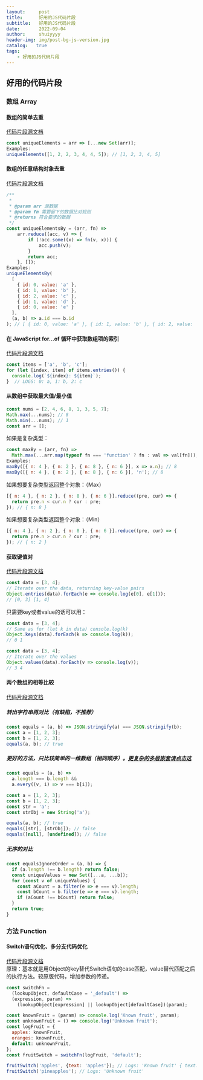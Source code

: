 ```yaml
---
layout:     post
title:      好用的JS代码片段
subtitle:   好用的JS代码片段
date:       2022-09-04
author:     shuiyyyy
header-img: img/post-bg-js-version.jpg
catalog:   true
tags:
    - 好用的JS代码片段
---
```

## 好用的代码片段

### 数组 Array

#### 数组的简单去重
[代码片段源文档](https://www.30secondsofcode.org/js/s/unique-elements)

```JavaScript
const uniqueElements = arr => [...new Set(arr)];
Examples:
uniqueElements([1, 2, 2, 3, 4, 4, 5]); // [1, 2, 3, 4, 5]
```

#### 数组的任意结构对象去重
[代码片段源文档](https://www.30secondsofcode.org/js/s/unique-elements-by)
```JavaScript
/**
 * 
 * @param arr 源数据
 * @param fn 需要留下的数据比对规则
 * @returns 符合要求的数据
 */
const uniqueElementsBy = (arr, fn) =>
    arr.reduce((acc, v) => {
        if (!acc.some((x) => fn(v, x))) {
            acc.push(v);
        }
        return acc;
    }, []);
Examples:
uniqueElementsBy(
  [
    { id: 0, value: 'a' },
    { id: 1, value: 'b' },
    { id: 2, value: 'c' },
    { id: 1, value: 'd' },
    { id: 0, value: 'e' }
  ],
  (a, b) => a.id === b.id
); // [ { id: 0, value: 'a' }, { id: 1, value: 'b' }, { id: 2, value: 'c' } ]
```
#### 在 JavaScript for...of 循环中获取数组项的索引
[代码片段源文档](https://www.30secondsofcode.org/articles/s/javascript-index-for-of-loop)

```JavaScript
const items = ['a', 'b', 'c'];
for (let [index, item] of items.entries()) {
  console.log(`${index}: ${item}`);
}  // LOGS: 0: a, 1: b, 2: c
```

#### 从数组中获取最大值/最小值
```JavaScript
const nums = [2, 4, 6, 8, 1, 3, 5, 7];
Math.max(...nums); // 8
Math.min(...nums); // 1
const arr = [];
```
如果是复杂类型：
```JavaScript
const maxBy = (arr, fn) =>
  Math.max(...arr.map(typeof fn === 'function' ? fn : val => val[fn]));
Examples:
maxBy([{ n: 4 }, { n: 2 }, { n: 8 }, { n: 6 }], x => x.n); // 8
maxBy([{ n: 4 }, { n: 2 }, { n: 8 }, { n: 6 }], 'n'); // 8
```
如果想要复杂类型返回整个对象：（Max）
```JavaScript
[{ n: 4 }, { n: 2 }, { n: 8 }, { n: 6 }].reduce((pre, cur) => {
  return pre.n < cur.n ? cur : pre;
}); // { n: 8 }
```
如果想要复杂类型返回整个对象：（Min）
```JavaScript
[{ n: 4 }, { n: 2 }, { n: 8 }, { n: 6 }].reduce((pre, cur) => {
  return pre.n > cur.n ? cur : pre;
}); // { n: 2 }
```

#### 获取键值对
[代码片段源文档](https://www.30secondsofcode.org/articles/s/eslint-refactor-for-in)
```JavaScript
const data = [3, 4];
// Iterate over the data, returning key-value pairs
Object.entries(data).forEach(e => console.log(e[0], e[1]));
// [0, 3] [1, 4]
```
只需要key或者value的话可以用：
```JavaScript
const data = [3, 4];
// Same as for (let k in data) console.log(k)
Object.keys(data).forEach(k => console.log(k));
// 0 1

const data = [3, 4];
// Iterate over the values
Object.values(data).forEach(v => console.log(v));
// 3 4
```

#### 两个数组的相等比较
[代码片段源文档](https://www.30secondsofcode.org/articles/s/javascript-array-comparison)

##### 转出字符串再对比（有缺陷，不推荐）  
```JavaScript
const equals = (a, b) => JSON.stringify(a) === JSON.stringify(b);
const a = [1, 2, 3];
const b = [1, 2, 3];
equals(a, b); // true
```
##### 更好的方法，只比较简单的一维数组（相同顺序）。[更复杂的多层嵌套请点击这](https://www.30secondsofcode.org/js/s/equals)  
```JavaScript
const equals = (a, b) =>
  a.length === b.length &&
  a.every((v, i) => v === b[i]);

const a = [1, 2, 3];
const b = [1, 2, 3];
const str = 'a';
const strObj = new String('a');

equals(a, b); // true
equals([str], [strObj]); // false
equals([null], [undefined]); // false
```
##### 无序的对比  
```JavaScript
const equalsIgnoreOrder = (a, b) => {
  if (a.length !== b.length) return false;
  const uniqueValues = new Set([...a, ...b]);
  for (const v of uniqueValues) {
    const aCount = a.filter(e => e === v).length;
    const bCount = b.filter(e => e === v).length;
    if (aCount !== bCount) return false;
  }
  return true;
}
```

### 方法 Function

#### Switch语句优化、多分支代码优化
[代码片段源文档](https://www.30secondsofcode.org/articles/s/javascript-switch-object)  
原理：基本就是用Object的key替代Switch语句的case匹配，value替代匹配之后的执行方法。较原版代码，增加参数的传递。  

```JavaScript
const switchFn =
  (lookupObject, defaultCase = '_default') =>
  (expression, param) =>
    (lookupObject[expression] || lookupObject[defaultCase])(param);

const knownFruit = (param) => console.log('Known fruit', param);
const unknownFruit = () => console.log('Unknown fruit');
const logFruit = {
  apples: knownFruit,
  oranges: knownFruit,
  default: unknownFruit,
};
const fruitSwitch = switchFn(logFruit, 'default');

fruitSwitch('apples', {text: 'apples'}); // Logs: 'Known fruit' { text: 'apples' }
fruitSwitch('pineapples'); // Logs: 'Unknown fruit'
```